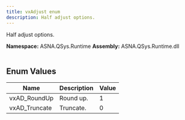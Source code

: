 ```yaml
---
title: vxAdjust enum
description: Half adjust options.
---
```


Half adjust options.

**Namespace:** ASNA.QSys.Runtime
**Assembly:** ASNA.QSys.Runtime.dll
<br>
<br>

## Enum Values

| Name | Description | Value
| --- | --- | --- 
| vxAD_RoundUp | Round up. | 1 |
| vxAD_Truncate | Truncate. | 0 |
